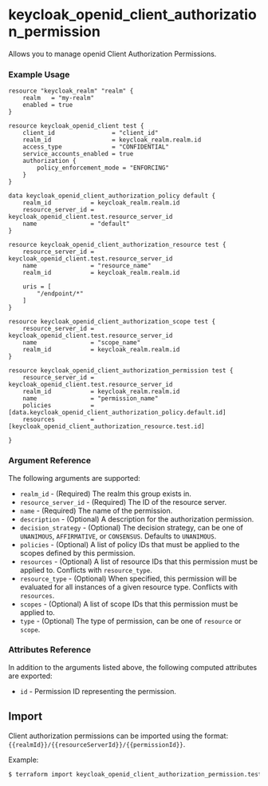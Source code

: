 # keycloak_openid_client_authorization_permission

Allows you to manage openid Client Authorization Permissions.

### Example Usage

```hcl
resource "keycloak_realm" "realm" {
	realm   = "my-realm"
	enabled = true
}

resource keycloak_openid_client test {
	client_id                = "client_id"
	realm_id                 = keycloak_realm.realm.id
	access_type              = "CONFIDENTIAL"
	service_accounts_enabled = true
	authorization {
		policy_enforcement_mode = "ENFORCING"
	}
}

data keycloak_openid_client_authorization_policy default {
	realm_id           = keycloak_realm.realm.id
	resource_server_id = keycloak_openid_client.test.resource_server_id
	name               = "default"
}

resource keycloak_openid_client_authorization_resource test {
	resource_server_id = keycloak_openid_client.test.resource_server_id
	name               = "resource_name"
	realm_id           = keycloak_realm.realm.id

	uris = [
		"/endpoint/*"
	]
}

resource keycloak_openid_client_authorization_scope test {
	resource_server_id = keycloak_openid_client.test.resource_server_id
	name               = "scope_name"
	realm_id           = keycloak_realm.realm.id
}

resource keycloak_openid_client_authorization_permission test {
	resource_server_id = keycloak_openid_client.test.resource_server_id
	realm_id           = keycloak_realm.realm.id
	name               = "permission_name"
	policies           = [data.keycloak_openid_client_authorization_policy.default.id]
	resources          = [keycloak_openid_client_authorization_resource.test.id]

}
```

### Argument Reference

The following arguments are supported:

- `realm_id` - (Required) The realm this group exists in.
- `resource_server_id` - (Required) The ID of the resource server.
- `name` - (Required) The name of the permission.
- `description` - (Optional) A description for the authorization permission.
- `decision_strategy` - (Optional) The decision strategy, can be one of `UNANIMOUS`, `AFFIRMATIVE`, or `CONSENSUS`. Defaults to `UNANIMOUS`.
- `policies` - (Optional) A list of policy IDs that must be applied to the scopes defined by this permission.
- `resources` - (Optional) A list of resource IDs that this permission must be applied to. Conflicts with `resource_type`.
- `resource_type` - (Optional) When specified, this permission will be evaluated for all instances of a given resource type. Conflicts with `resources`.
- `scopes` - (Optional) A list of scope IDs that this permission must be applied to.
- `type` - (Optional) The type of permission, can be one of `resource` or `scope`.

### Attributes Reference

In addition to the arguments listed above, the following computed attributes are exported:

- `id` - Permission ID representing the permission.

## Import

Client authorization permissions can be imported using the format: `{{realmId}}/{{resourceServerId}}/{{permissionId}}`.

Example:

```bash
$ terraform import keycloak_openid_client_authorization_permission.test my-realm/3bd4a686-1062-4b59-97b8-e4e3f10b99da/63b3cde8-987d-4cd9-9306-1955579281d9
```
